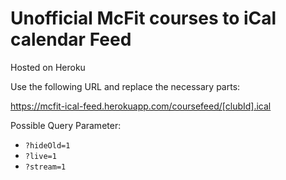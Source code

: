 # Unofficial McFit courses to iCal calendar Feed

Hosted on Heroku

Use the following URL and replace the necessary parts:

https://mcfit-ical-feed.herokuapp.com/coursefeed/[clubId].ical

Possible Query Parameter:

* `?hideOld=1` 
* `?live=1` 
* `?stream=1` 